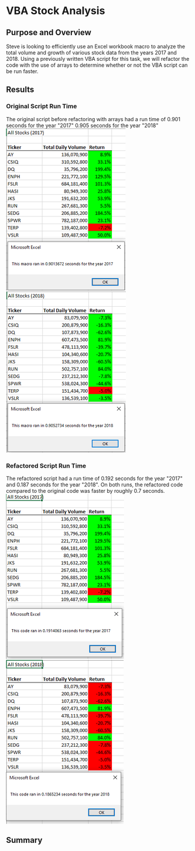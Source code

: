 # VBA Stock Analysis

## Purpose and Overview
Steve is looking to efficiently use an Excel workbook macro to analyze the total volume and growth of various stock data from the years 2017 and 2018. Using a previously written VBA script for this task, we will refactor the code with the use of arrays to determine whether or not the VBA script can be run faster.

## Results

### Original Script Run Time
The original script before refactoring with arrays had a run time of 0.901 seconds for the year "2017" 0.905 seconds for the year "2018"
![VBA_2017_Original_Run_Time](https://github.com/rptseng/stock-analysis/blob/main/Resources/VBA_Challenge_2017_old_code_run.png)![VBA_2018_Original_Run_Time](https://github.com/rptseng/stock-analysis/blob/main/Resources/VBA_Challenge_2018_old_code_run.png)

### Refactored Script Run Time
The refactored script had a run time of 0.192 seconds for the year "2017" and 0.187 seconds for the year "2018". On both runs, the refactored code compared to the original code was faster by roughly 0.7 seconds.
![VBA_2017_Refactored_Run_Time](https://github.com/rptseng/stock-analysis/blob/main/Resources/VBA_Challenge_2017.png)![VBA_2017_Refactored_Run_Time](https://github.com/rptseng/stock-analysis/blob/main/Resources/VBA_Challenge_2018.png)

## Summary

